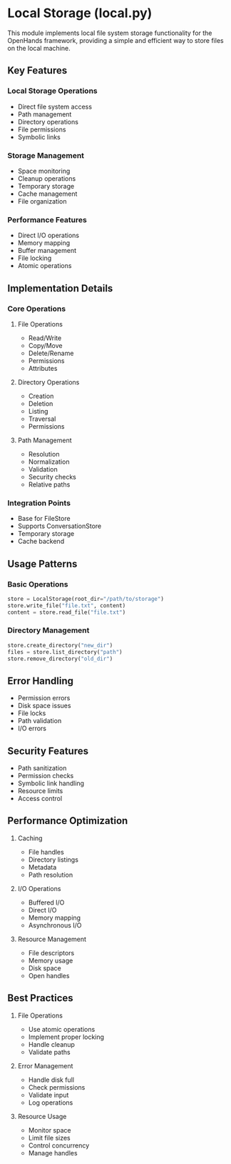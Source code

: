 # Local Storage (local.py)

This module implements local file system storage functionality for the OpenHands framework, providing a simple and efficient way to store files on the local machine.

## Key Features

### Local Storage Operations
- Direct file system access
- Path management
- Directory operations
- File permissions
- Symbolic links

### Storage Management
- Space monitoring
- Cleanup operations
- Temporary storage
- Cache management
- File organization

### Performance Features
- Direct I/O operations
- Memory mapping
- Buffer management
- File locking
- Atomic operations

## Implementation Details

### Core Operations
1. File Operations
   - Read/Write
   - Copy/Move
   - Delete/Rename
   - Permissions
   - Attributes

2. Directory Operations
   - Creation
   - Deletion
   - Listing
   - Traversal
   - Permissions

3. Path Management
   - Resolution
   - Normalization
   - Validation
   - Security checks
   - Relative paths

### Integration Points
- Base for FileStore
- Supports ConversationStore
- Temporary storage
- Cache backend

## Usage Patterns

### Basic Operations
```python
store = LocalStorage(root_dir="/path/to/storage")
store.write_file("file.txt", content)
content = store.read_file("file.txt")
```

### Directory Management
```python
store.create_directory("new_dir")
files = store.list_directory("path")
store.remove_directory("old_dir")
```

## Error Handling
- Permission errors
- Disk space issues
- File locks
- Path validation
- I/O errors

## Security Features
- Path sanitization
- Permission checks
- Symbolic link handling
- Resource limits
- Access control

## Performance Optimization
1. Caching
   - File handles
   - Directory listings
   - Metadata
   - Path resolution

2. I/O Operations
   - Buffered I/O
   - Direct I/O
   - Memory mapping
   - Asynchronous I/O

3. Resource Management
   - File descriptors
   - Memory usage
   - Disk space
   - Open handles

## Best Practices
1. File Operations
   - Use atomic operations
   - Implement proper locking
   - Handle cleanup
   - Validate paths

2. Error Management
   - Handle disk full
   - Check permissions
   - Validate input
   - Log operations

3. Resource Usage
   - Monitor space
   - Limit file sizes
   - Control concurrency
   - Manage handles